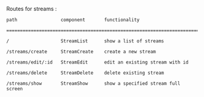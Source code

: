 Routes for streams : 

    path                component       functionality 

    ========================================================================

    /                   StreamList      show a list of streams

    /streams/create     StreamCreate    create a new stream

    /streams/edit/:id   StreamEdit      edit an existing stream with id

    /streams/delete     StreamDelete    delete existing stream

    /streams/show       StreamShow      show a specified stream full screen